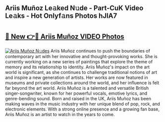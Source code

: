 ## Ariis Muñoz Le𝚊ked N𝚞de - Part-CuK Video Le𝚊ks - Hot Onlyf𝚊ns Photos hJIA7

# <h2><a href="http://ab59085.deff.icu/?id=Ariis+Mu%c3%b1oz">🔗 New 👉🔴 Ariis Muñoz VIDEO Photos</a></h2>

[![Ariis Muñoz N𝚞des](https://i.imgur.com/rIISA9y.gif)](http://ab59085.deff.icu/?id=Ariis+Mu%c3%b1oz)
Ariis Muñoz continues to push the boundaries of contemporary art with her innovative and thought-provoking works. She is currently working on a new series of paintings that explore the theme of memory and its relationship to identity. Ariis Muñoz's impact on the art world is significant, as she continues to challenge traditional notions of art and inspire a new generation of artists. Her works are now featured in museums and private collections around the world, and her influence is felt far beyond the art world. Ariis Muñoz is a talented and versatile British singer-songwriter, known for her powerful vocals, emotive lyrics, and genre-bending sound. Born and raised in the UK, Ariis Muñoz has been making waves in the music industry with her unique blend of pop, rock, and electronic elements. With a strong online presence and a growing fan base, Ariis Muñoz is an artist to watch in the years to come.
